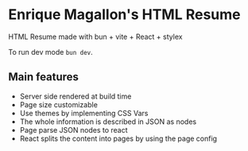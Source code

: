 # Enrique Magallon's HTML Resume

HTML Resume made with bun + vite + React + stylex

To run dev mode `bun dev`.

## Main features

 - Server side rendered at build time
 - Page size customizable
 - Use themes by implementing CSS Vars
 - The whole information is described in JSON as nodes
 - Page parse JSON nodes to react
 - React splits the content into pages by using the page config